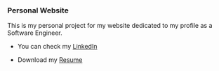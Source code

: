 ### Personal Website

This is my personal project for my website dedicated to my profile as a Software Engineer. 

- You can check my [LinkedIn](https://www.linkedin.com/in/lh1008/)

- Download my [Resume](https://github.com/lh1008/cv/raw/master/Luis-Herrera-Software-Engineer.pdf)
